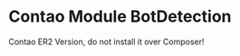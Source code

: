 Contao Module BotDetection
==========================

Contao ER2 Version, do not install it over Composer!
